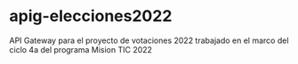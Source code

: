 # apig-elecciones2022
API Gateway para el proyecto de votaciones 2022 trabajado en el marco del ciclo 4a del programa Mision TIC 2022
